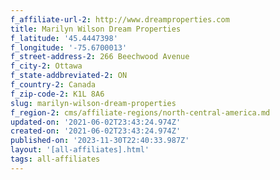 ```yaml
---
f_affiliate-url-2: http://www.dreamproperties.com
title: Marilyn Wilson Dream Properties
f_latitude: '45.4447398'
f_longitude: '-75.6700013'
f_street-address-2: 266 Beechwood Avenue­
f_city-2: Ottawa­
f_state-addbreviated-2: ON­
f_country-2: Canada
f_zip-code-2: K1L 8A6
slug: marilyn-wilson-dream-properties
f_region-2: cms/affiliate-regions/north-central-america.md
updated-on: '2021-06-02T23:43:24.974Z'
created-on: '2021-06-02T23:43:24.974Z'
published-on: '2023-11-30T22:40:33.987Z'
layout: '[all-affiliates].html'
tags: all-affiliates
---
```



